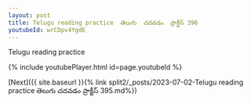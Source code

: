 ```yaml
---
layout: post
title: Telugu reading practice  తెలుగు  చదవడం  ప్రాక్టీస్ 396
youtubeId: wrCDpv4YgdE
---
```

 
 
Telugu reading practice
 
 
 
 
 


{% include youtubePlayer.html id=page.youtubeId %}
 
[Next]({{ site.baseurl }}{% link  split2/_posts/2023-07-02-Telugu reading practice  తెలుగు  చదవడం  ప్రాక్టీస్ 395.md%})
 
